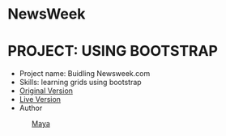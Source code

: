 # NewsWeek
<h1>PROJECT: USING BOOTSTRAP</h1>
<ul>
<li> 
Project name: Buidling Newsweek.com
</li>
<li> Skills: learning grids using bootstrap</li> 
<li><a href ="https://www.newsweek.com/">Original Version</a></li>
<li><a href = "https://maya88en.github.io/NewsWeek/.">Live Version</a> </li>
<li> Author </li>
<ul>
</li><a href = "https://github.com/maya88en">Maya</a></li>
</ul>
</ul>

